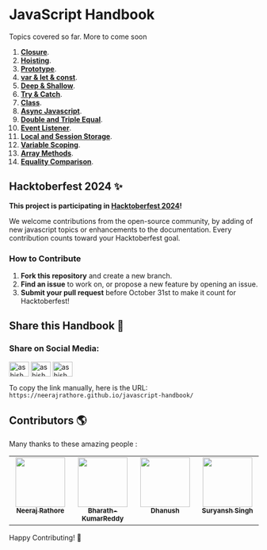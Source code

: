 # JavaScript Handbook

Topics covered so far. More to come soon 

1. [**Closure**](./closure/README.md).
2. [**Hoisting**](./hoisting/README.md).
3. [**Prototype**](./prototype/README.md).
4. [**var & let & const**](./var-let-const/README.md).
5. [**Deep & Shallow**](./deep-shallow/README.md).
6. [**Try & Catch**](./try-catch/README.md).
7. [**Class**](./class/README.md).
8. [**Async Javascript**](./async-javascript/README.md).
9. [**Double and Triple Equal**](./double-equal-and-triple-equal/README.md).
10. [**Event Listener**](./event-listeners/README.md).
11. [**Local and Session Storage**](./local-and-session-storage/README.md).
12. [**Variable Scoping**](./variable-scoping/README.md).
13. [**Array Methods**](./array-methods/README.md).
14. [**Equality Comparison**](./equality-comparison/README.md).

## Hacktoberfest 2024 ✨

**This project is participating in [Hacktoberfest 2024](https://hacktoberfest.com/)!**

We welcome contributions from the open-source community, by adding of new javascript topics or enhancements to the documentation. Every contribution counts toward your Hacktoberfest goal.

### How to Contribute
1. **Fork this repository** and create a new branch.
2. **Find an issue** to work on, or propose a new feature by opening an issue.
3. **Submit your pull request** before October 31st to make it count for Hacktoberfest!

## Share this Handbook 📣

### Share on Social Media:
<a href="https://twitter.com/intent/tweet?url=https://neerajrathore.github.io/javascript-handbook/&text=Check%20out%20this%20JavaScript%20Handbook!%20#JavaScript" target="blank"><img align="center" src="https://raw.githubusercontent.com/rahuldkjain/github-profile-readme-generator/master/src/images/icons/Social/twitter.svg" alt="ashish_ash07" height="30" width="40" /></a>
<a href="https://www.linkedin.com/shareArticle?url=https://neerajrathore.github.io/javascript-handbook/&title=JavaScript%20Handbook" target="blank"><img align="center" src="https://raw.githubusercontent.com/rahuldkjain/github-profile-readme-generator/master/src/images/icons/Social/linked-in-alt.svg" alt="ashish_ash07" height="30" width="40" /></a>
<a href="https://www.facebook.com/sharer/sharer.php?u=https://neerajrathore.github.io/javascript-handbook/" target="blank"><img align="center" src="https://raw.githubusercontent.com/rahuldkjain/github-profile-readme-generator/master/src/images/icons/Social/facebook.svg" alt="ashish_ash07" height="30" width="40" /></a>

To copy the link manually, here is the URL:  
`https://neerajrathore.github.io/javascript-handbook/`

## Contributors 🌎

Many thanks to these amazing people :
<!-- ALL-CONTRIBUTORS-LIST:START - Do not remove or modify this section -->
<!-- prettier-ignore-start -->
<!-- markdownlint-disable -->
<table>
  <tbody>
    <tr>
      <td align="center" valign="top" width="25%"><a href="https://github.com/neerajrathore"><img src="https://avatars.githubusercontent.com/u/11667917?v=4" width="100px;"/><br /><sub><b>Neeraj Rathore</b></sub></a><br /></td>
      <td align="center" valign="top" width="25%"><a href="https://github.com/Bharath-KumarReddy"><img src="https://avatars.githubusercontent.com/u/127650446?v=4" width="100px;"/><br /><sub><b>Bharath-KumarReddy</b></sub></a><br /></td>
      <td align="center" valign="top" width="25%"><a href="https://github.com/DhanushNehru"><img src="https://avatars.githubusercontent.com/u/22955675?v=4" width="100px;"/><br /><sub><b>Dhanush</b></sub></a><br /></td>
      <td align="center" valign="top" width="25%"><a href="https://github.com/suryanshsingh2001"><img src="https://avatars.githubusercontent.com/u/80690023?v=4" width="100px;"/><br /><sub><b>Suryansh Singh</b></sub></a><br /></td>
    </tr>
  </tbody>
</table>
<!-- markdownlint-restore -->
<!-- prettier-ignore-end -->
<!-- ALL-CONTRIBUTORS-LIST:END -->

Happy Contributing! 🚀
